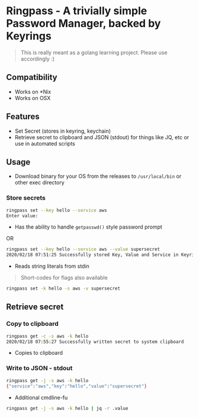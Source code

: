 # Ringpass - A trivially simple Password Manager, backed by Keyrings

> This is really meant as a golang learning project. Please use accordingly :)

## Compatibility

* Works on *Nix
* Works on OSX

## Features
* Set Secret (stores in keyring, keychain)
* Retrieve secret to clipboard and JSON (stdout) for things like JQ, etc or use in automated scripts

## Usage

* Download binary for your OS from the releases to `/usr/local/bin` or other exec directory

### Store secrets

```bash
ringpass set --key hello --service aws 
Enter value: 
```

* Has the ability to handle `getpasswd()` style password prompt

OR

```bash
ringpass set --key hello --service aws --value supersecret
2020/02/18 07:51:25 Successfully stored Key, Value and Service in Keyring
```
* Reads string literals from stdin

> Short-codes for flags also available

```bash
ringpass set -k hello -s aws -v supersecret
```

## Retrieve secret

### Copy to clipboard

```bash
ringpass get -c -s aws -k hello
2020/02/18 07:55:27 Successfully written secret to system clipboard
```
* Copies to clipboard

### Write to JSON - stdout

```bash
ringpass get -j -s aws -k hello
{"service":"aws","key":"hello","value":"supersecret"}
```

* Additional cmdline-fu

```bash
ringpass get -j -s aws -k hello | jq -r .value
```